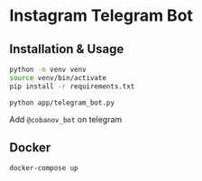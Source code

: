 # Instagram Telegram Bot

## Installation & Usage

```bash
python -m venv venv
source venv/bin/activate
pip install -r requirements.txt
```

```
python app/telegram_bot.py
```

Add `@cobanov_bot` on telegram

## Docker

```
docker-compose up
```
